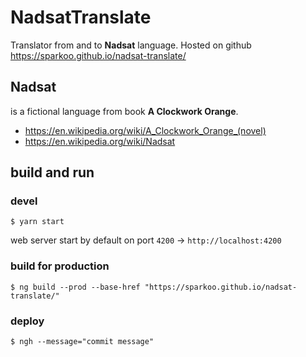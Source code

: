# NadsatTranslate

Translator from and to **Nadsat** language. Hosted on github https://sparkoo.github.io/nadsat-translate/

## Nadsat
is a fictional language from book **A Clockwork Orange**.

 * https://en.wikipedia.org/wiki/A_Clockwork_Orange_(novel)
 * https://en.wikipedia.org/wiki/Nadsat
 
## build and run
### devel
```
$ yarn start
```
web server start by default on port `4200` -> `http://localhost:4200`
### build for production
```
$ ng build --prod --base-href "https://sparkoo.github.io/nadsat-translate/"
```
### deploy
```
$ ngh --message="commit message"
```
